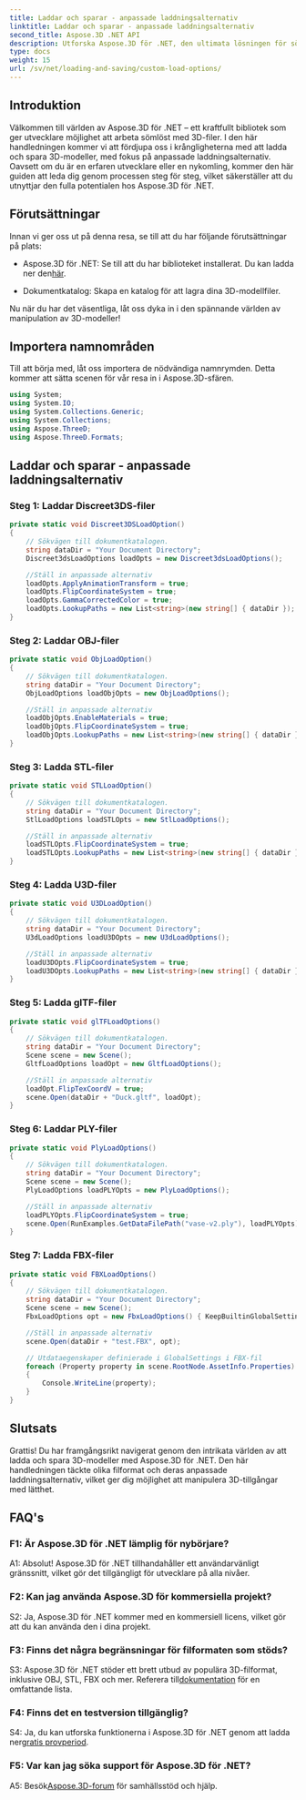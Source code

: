 ```yaml
---
title: Laddar och sparar - anpassade laddningsalternativ
linktitle: Laddar och sparar - anpassade laddningsalternativ
second_title: Aspose.3D .NET API
description: Utforska Aspose.3D för .NET, den ultimata lösningen för sömlös laddning och lagring av 3D-modeller.
type: docs
weight: 15
url: /sv/net/loading-and-saving/custom-load-options/
---
```

## Introduktion

Välkommen till världen av Aspose.3D för .NET – ett kraftfullt bibliotek som ger utvecklare möjlighet att arbeta sömlöst med 3D-filer. I den här handledningen kommer vi att fördjupa oss i krångligheterna med att ladda och spara 3D-modeller, med fokus på anpassade laddningsalternativ. Oavsett om du är en erfaren utvecklare eller en nykomling, kommer den här guiden att leda dig genom processen steg för steg, vilket säkerställer att du utnyttjar den fulla potentialen hos Aspose.3D för .NET.

## Förutsättningar

Innan vi ger oss ut på denna resa, se till att du har följande förutsättningar på plats:

-  Aspose.3D för .NET: Se till att du har biblioteket installerat. Du kan ladda ner den[här](https://releases.aspose.com/3d/net/).

- Dokumentkatalog: Skapa en katalog för att lagra dina 3D-modellfiler.

Nu när du har det väsentliga, låt oss dyka in i den spännande världen av manipulation av 3D-modeller!

## Importera namnområden

Till att börja med, låt oss importera de nödvändiga namnrymden. Detta kommer att sätta scenen för vår resa in i Aspose.3D-sfären.

```csharp
using System;
using System.IO;
using System.Collections.Generic;
using System.Collections;
using Aspose.ThreeD;
using Aspose.ThreeD.Formats;
```

## Laddar och sparar - anpassade laddningsalternativ

### Steg 1: Laddar Discreet3DS-filer

```csharp
private static void Discreet3DSLoadOption()
{
    // Sökvägen till dokumentkatalogen.
    string dataDir = "Your Document Directory";
    Discreet3dsLoadOptions loadOpts = new Discreet3dsLoadOptions();

    //Ställ in anpassade alternativ
    loadOpts.ApplyAnimationTransform = true;
    loadOpts.FlipCoordinateSystem = true;
    loadOpts.GammaCorrectedColor = true;
    loadOpts.LookupPaths = new List<string>(new string[] { dataDir });
}
```

### Steg 2: Laddar OBJ-filer

```csharp
private static void ObjLoadOption()
{
    // Sökvägen till dokumentkatalogen.
    string dataDir = "Your Document Directory";
    ObjLoadOptions loadObjOpts = new ObjLoadOptions();

    //Ställ in anpassade alternativ
    loadObjOpts.EnableMaterials = true;
    loadObjOpts.FlipCoordinateSystem = true;
    loadObjOpts.LookupPaths = new List<string>(new string[] { dataDir });
}
```

### Steg 3: Ladda STL-filer

```csharp
private static void STLLoadOption()
{
    // Sökvägen till dokumentkatalogen.
    string dataDir = "Your Document Directory";
    StlLoadOptions loadSTLOpts = new StlLoadOptions();

    //Ställ in anpassade alternativ
    loadSTLOpts.FlipCoordinateSystem = true;
    loadSTLOpts.LookupPaths = new List<string>(new string[] { dataDir });
}
```

### Steg 4: Ladda U3D-filer

```csharp
private static void U3DLoadOption()
{
    // Sökvägen till dokumentkatalogen.
    string dataDir = "Your Document Directory";
    U3dLoadOptions loadU3DOpts = new U3dLoadOptions();

    //Ställ in anpassade alternativ
    loadU3DOpts.FlipCoordinateSystem = true;
    loadU3DOpts.LookupPaths = new List<string>(new string[] { dataDir });
}
```

### Steg 5: Ladda glTF-filer

```csharp
private static void glTFLoadOptions()
{
    // Sökvägen till dokumentkatalogen.
    string dataDir = "Your Document Directory";
    Scene scene = new Scene();
    GltfLoadOptions loadOpt = new GltfLoadOptions();

    //Ställ in anpassade alternativ
    loadOpt.FlipTexCoordV = true;
    scene.Open(dataDir + "Duck.gltf", loadOpt);
}
```

### Steg 6: Laddar PLY-filer

```csharp
private static void PlyLoadOptions()
{
    // Sökvägen till dokumentkatalogen.
    string dataDir = "Your Document Directory";
    Scene scene = new Scene();
    PlyLoadOptions loadPLYOpts = new PlyLoadOptions();

    //Ställ in anpassade alternativ
    loadPLYOpts.FlipCoordinateSystem = true;
    scene.Open(RunExamples.GetDataFilePath("vase-v2.ply"), loadPLYOpts);
}
```

### Steg 7: Ladda FBX-filer

```csharp
private static void FBXLoadOptions()
{
    // Sökvägen till dokumentkatalogen.
    string dataDir = "Your Document Directory";
    Scene scene = new Scene();
    FbxLoadOptions opt = new FbxLoadOptions() { KeepBuiltinGlobalSettings = true };

    //Ställ in anpassade alternativ
    scene.Open(dataDir + "test.FBX", opt);

    // Utdataegenskaper definierade i GlobalSettings i FBX-fil
    foreach (Property property in scene.RootNode.AssetInfo.Properties)
    {
        Console.WriteLine(property);
    }
}
```

## Slutsats

Grattis! Du har framgångsrikt navigerat genom den intrikata världen av att ladda och spara 3D-modeller med Aspose.3D för .NET. Den här handledningen täckte olika filformat och deras anpassade laddningsalternativ, vilket ger dig möjlighet att manipulera 3D-tillgångar med lätthet.

## FAQ's

### F1: Är Aspose.3D för .NET lämplig för nybörjare?

A1: Absolut! Aspose.3D för .NET tillhandahåller ett användarvänligt gränssnitt, vilket gör det tillgängligt för utvecklare på alla nivåer.

### F2: Kan jag använda Aspose.3D för kommersiella projekt?

S2: Ja, Aspose.3D för .NET kommer med en kommersiell licens, vilket gör att du kan använda den i dina projekt.

### F3: Finns det några begränsningar för filformaten som stöds?

 S3: Aspose.3D för .NET stöder ett brett utbud av populära 3D-filformat, inklusive OBJ, STL, FBX och mer. Referera till[dokumentation](https://reference.aspose.com/3d/net/) för en omfattande lista.

### F4: Finns det en testversion tillgänglig?

S4: Ja, du kan utforska funktionerna i Aspose.3D för .NET genom att ladda ner[gratis provperiod](https://releases.aspose.com/).

### F5: Var kan jag söka support för Aspose.3D för .NET?

 A5: Besök[Aspose.3D-forum](https://forum.aspose.com/c/3d/18) för samhällsstöd och hjälp.